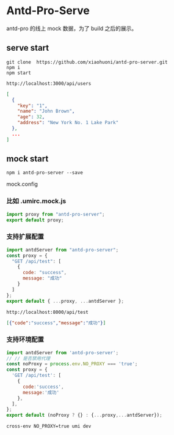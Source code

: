 # Antd-Pro-Serve

antd-pro 的线上 mock 数据，为了 build 之后的展示。

## serve start

```base
git clone  https://github.com/xiaohuoni/antd-pro-server.git
npm i
npm start
```

```http://localhost:3000/api/users```

```json
[
  {
    "key": "1",
    "name": "John Brown",
    "age": 32,
    "address": "New York No. 1 Lake Park"
  },
  ...
]
```

## mock start

```base
npm i antd-pro-server --save
```

mock.config
### 比如 .umirc.mock.js

```js
import proxy from "antd-pro-server";
export default proxy;
```

### 支持扩展配置

```js
import antdServer from "antd-pro-server";
const proxy = {
  "GET /api/test": [
    {
      code: "success",
      message: "成功"
    }
  ]
};
export default { ...proxy, ...antdServer };
```
```http://localhost:8000/api/test```
```json
[{"code":"success","message":"成功"}]
```
### 支持环境配置
```js
import antdServer from 'antd-pro-server';
// // 是否禁用代理
const noProxy = process.env.NO_PROXY === 'true';
const proxy = {
  'GET /api/test': [
    {
      code:'success',
      message:'成功'
    },
  ],
};
export default (noProxy ? {} : {...proxy,...antdServer});
```
```base
cross-env NO_PROXY=true umi dev
```
